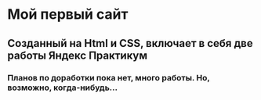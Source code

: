 # Мой первый сайт
## Созданный на Html и CSS, включает в себя две работы Яндекс Практикум
### Планов по доработки пока нет, много работы. Но, возможно, когда-нибудь...
